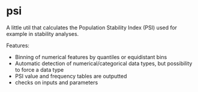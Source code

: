 # psi 
A little util that calculates the Population Stability Index (PSI) used for example in stability analyses.

Features:
- Binning of numerical features by quantiles or equidistant bins
- Automatic detection of numerical/categorical data types, but possibility to force a data type
- PSI value and frequency tables are outputted
- checks on inputs and parameters
